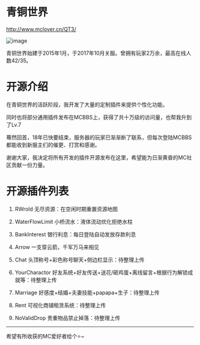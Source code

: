 # 青铜世界
http://www.mclover.cn/QT3/

![image](http://www.mclover.cn/blog/usr/uploads/2018/03/2112995638.gif)

青铜世界始建于2015年1月，于2017年10月关服。曾拥有玩家2万余，最高在线人数42/35。

# 开源介绍
在青铜世界的活跃阶段，我开发了大量的定制插件来提供个性化功能。

同时也将部分通用插件发布在MCBBS上，获得了共十万级的访问量，也帮我升到了Lv.7

蓦然回首，18年已快要结束，服务器的玩家已渐渐断了联系，但每次登陆MCBBS都能收到新服主们的催更、打赏和感谢。

谢谢大家，我决定将所有开发的插件开源发布在这里，希望能为日渐黄昏的MC社区贡献一份力量。

# 开源插件列表
1. RWrold 无尽资源：在空闲时期重置资源地图
2. WaterFlowLimit 小桥流水：液体流动优化拒绝水柱
3. BankInterest 银行利息：每日登陆自动发放存款利息
4. Arrow 一支穿云箭，千军万马来相见

5. Chat 头顶称号+彩色称号聊天+侧边栏显示：待整理上传
6. YourCharactor 好友系统+好友传送+送花/砸鸡蛋+离线留言+根据行为解锁成就等：待整理上传
7. Marriage 好感度+结婚+夫妻技能+papapa+生子：待整理上传
8. Rent 可视化商铺租赁系统：待整理上传
9. NoValidDrop 贵重物品禁止掉落：待整理上传


------
希望有所收获的MC爱好者给个⭐~
